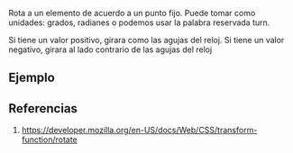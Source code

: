 Rota a un elemento de acuerdo a un punto fijo. Puede tomar como unidades: grados, radianes o podemos usar la palabra reservada turn.

Si tiene un valor positivo, girara como las agujas del reloj. Si tiene un valor negativo, girara al lado contrario de las agujas del reloj

## Ejemplo


## Referencias
1. https://developer.mozilla.org/en-US/docs/Web/CSS/transform-function/rotate
